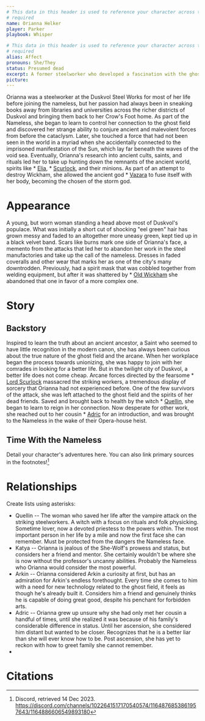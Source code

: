 ```yaml
---
# This data in this header is used to reference your character across the entire website. 
# required
name: Orianna Helker
player: Parker
playbook: Whisper

# This data in this header is used to reference your character across the entire website. 
# required
alias: Affect
pronouns: She/They
status: Presumed dead
excerpt: A former steelworker who developed a fascination with the ghost field after witnessing vampires massacre her union mates. Cousin to Adric. Now a manifestation of * [Vazara](../characters/Vazara)
picture:
---
```


Orianna was a steelworker at the Duskvol Steel Works for most of her life before joining the nameless, but her passion had always been in sneaking books away from libraries and universities across the richer districts of Duskvol and bringing them back to her Crow's Foot home. As part of the Nameless, she began to learn to control her connection to the ghost field and discovered her strange ability to conjure ancient and malevolent forces from before the cataclysm. Later, she touched a force that had not been seen in the world in a myriad when she accidentally connected to the imprisoned manifestation of the Sun, which lay far beneath the waves of the void sea. Eventually, Orianna's research into ancient cults, saints, and rituals led her to take up hunting down the remnants of the ancient world, spirits like * [Elia](../characters/Elia), * [Scurlock](../characters/Scurlock), and their minions. As part of an attempt to destroy Wickham, she allowed the ancient god * [Vazara](../characters/Vazara) to fuse itself with her body, becoming the chosen of the storm god. 

# Appearance
A young, but worn woman standing a head above most of Duskvol's populace. What was initially a short cut of shocking "eel green" hair has grown messy and faded to an altogether more uneasy green, kept tied up in a black velvet band. Scars like burns mark one side of Orianna's face, a memento from the attacks that led her to abandon her work in the steel manufactories and take up the call of the nameless. Dresses in faded coveralls and other wear that marks her as one of the city's many downtrodden. Previously, had a spirit mask that was cobbled together from welding equipment, but after it was shattered by * [ Old Wickham](../characters/Elia) she abandoned that one in favor of a more complex one. 

# Story
## Backstory
Inspired to learn the truth about an ancient ancestor, a Saint who seemed to have little recognition in the modern canon, she has always been curious about the true nature of the ghost field and the arcane. When her workplace began the process towards unionizing, she was happy to join with her comrades in looking for a better life. But in the twilight city of Duskvol, a better life does not come cheap. Arcane forces directed by the fearsome * [Lord Scurlock](../characters/Scurlock) massacred the striking workers, a tremendous display of sorcery that Orianna had not experienced before. One of the few survivors of the attack, she was left attached to the ghost field and the spirits of her dead friends. Saved and brought back to health by the witch * [Quellin](../characters/Quellin), she began to learn to reign in her connection. Now desperate for other work, she reached out to her cousin * [Adric](../player_characters/Adric) for an introduction, and was brought to the Nameless in the wake of their Opera-house heist.

## Time With the Nameless
Detail your character's adventures here. You can also link primary sources in the footnotes![^1]


# Relationships
Create lists using asterisks:

* Quellin -- The woman who saved her life after the vampire attack on the striking steelworkers. A witch with a focus on rituals and folk physicking. Sometime lover, now a devoted priestess to the powers within. The most important person in her life by a mile and now the first face she can remember. Must be protected from the dangers the Nameless face.
* Katya -- Orianna is jealous of the She-Wolf's prowess and status, but considers her a friend and mentor. She certainly wouldn't be where she is now without the professor's uncanny abilities. Probably the Nameless who Orianna would consider the most powerful. 
* Arkin -- Orianna considered Arkin a curiosity at first, but has an admiration for Arkin's endless forethought. Every time she comes to him with a need for new technology related to the ghost field, it feels as though he's already built it. Considers him a friend and genuinely thinks he is capable of doing great good, despite his penchant for forbidden arts. 
* Adric -- Orianna grew up unsure why she had only met her cousin a handful of times, until she realized it was because of his family's considerable difference in status. Until her ascension, she considered him distant but wanted to be closer. Recognizes that he is a better liar than she will ever know how to be. Post ascension, she has yet to reckon with how to greet family she cannot remember.
* 

# Citations
[^1]: Discord, retrieved 14 Dec 2023. <https://discord.com/channels/1022641517170540574/1164876853861957643/1164886606549893180>
